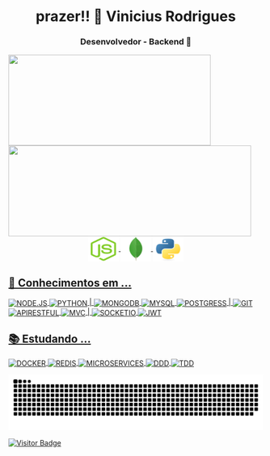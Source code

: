 <h1 align="center">prazer!! 👋 Vinicius Rodrigues</h1>
<h3 align="center">Desenvolvedor - Backend 💾</h3>

<div>
  <a href="https://github.com/Noctho01">
  <img height="180em" align="center" width="400px" src="https://github-readme-stats.vercel.app/api?username=Noctho01&show_icons=true&theme=dracula&include_all_commits=true&count_private=true"> 
  <img height="180em" align="left" width="480px" src="https://github-readme-stats.vercel.app/api/top-langs/?username=Noctho01&layout=compact&langs_count=7&theme=dracula">
</div>

<br>
<br>
<div align="center">
  <img align="center" height="50" width="60" src="https://raw.githubusercontent.com/devicons/devicon/master/icons/nodejs/nodejs-original.svg">
  <img align="center" height="50" width="60" src="https://raw.githubusercontent.com/devicons/devicon/master/icons/mongodb/mongodb-original.svg">
  <img align="center" height="50" width="60" src="https://raw.githubusercontent.com/devicons/devicon/master/icons/python/python-original.svg">
</div>

##
  
<h2>🧠 Conhecimentos em ...</h2>

<div>
  <img align="center" alt="NODE.JS" height="30" width="80" src="https://img.shields.io/badge/node.js-6DA55F?style=for-the-badge&logo=node.js&logoColor=white">
  <img align="center" alt="PYTHON" height="30" width="80" src="https://img.shields.io/badge/python-3670A0?style=for-the-badge&logo=python&logoColor=ffdd54"> | 
  
  <img align="center" alt="MONGODB" height="30" width="80" src="https://img.shields.io/badge/MongoDB-%234ea94b.svg?style=for-the-badge&logo=mongodb&logoColor=white">
  <img align="center" alt="MYSQL" height="30" width="80" src="https://img.shields.io/badge/mysql-%2300f.svg?style=for-the-badge&logo=mysql&logoColor=white">
  <img align="center" alt="POSTGRESS" height="30" width="80" src="https://img.shields.io/badge/postgres-%23316192.svg?style=for-the-badge&logo=postgresql&logoColor=white"> | 
  
  <img align="center" alt="GIT" height="30" width="60" src="https://img.shields.io/badge/git-%23F05033.svg?style=for-the-badge&logo=git&logoColor=white">
  <img align="center" alt="APIRESTFUL" height="30" width="80" src="https://img.shields.io/badge/REST-ful-green">
  <img align="center" alt="MVC" height="30" width="130" src="https://img.shields.io/badge/architecture-MVC-red"> | 
  
  <img align="center" alt="SOCKETIO" height="30" width="80" src="https://img.shields.io/badge/Socket.io-black?style=for-the-badge&logo=socket.io&badgeColor=010101">
  <img align="center" alt="JWT" height="30" width="80" src="https://img.shields.io/badge/JWT-black?style=for-the-badge&logo=JSON%20web%20tokens">
</div>

##

<h2>📚 Estudando ...</h2>

<div>
  <img align="center" alt="DOCKER" height="30" width="80" src="https://img.shields.io/badge/docker-%230db7ed.svg?style=for-the-badge&logo=docker&logoColor=white">
  <img align="center" alt="REDIS" height="30" width="80" src="https://img.shields.io/badge/redis-%23DD0031.svg?style=for-the-badge&logo=redis&logoColor=white">
  <img align="center" alt="MICROSERVICES" height="30" width="180" src="https://img.shields.io/badge/architecture-Microservices-blue">
  <img align="center" alt="DDD" height="30" width="180" src="https://img.shields.io/badge/DDD-Domain--Driven%20Design-yellow">
  <img align="center" alt="TDD" height="30" width="180" src="https://img.shields.io/badge/TDD-Test--Driven%20Development-lightgrey">
</div>
 
![Snake animation](https://raw.githubusercontent.com/Platane/snk/output/github-contribution-grid-snake.svg)

![Visitor Badge](https://visitor-badge.laobi.icu/badge?page_id=Noctho01.Noctho01)

